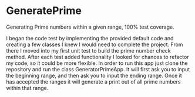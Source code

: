 # GeneratePrime
Generating Prime numbers within a given range, 100% test coverage.

I began the code test by implementing the provided default code and creating a few classes I knew I would need
to complete the project. From there I moved into my first unit test to build the prime number check method. After
each test added functionality I looked for chances to refactor my code, so it could be more flexible. In order to run 
this app just clone the repository and run the class GeneratorPrimeApp. It will first ask you to input the beginning 
range, and then ask you to input the ending range. Once it has accepted the ranges it will generate a print out of all
prime numbers within that range.
